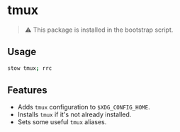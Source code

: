 # tmux

> ⚠️ This package is installed in the bootstrap script.

## Usage

```sh
stow tmux; rrc
```

## Features

- Adds `tmux` configuration to `$XDG_CONFIG_HOME`.
- Installs `tmux` if it's not already installed.
- Sets some useful `tmux` aliases.

